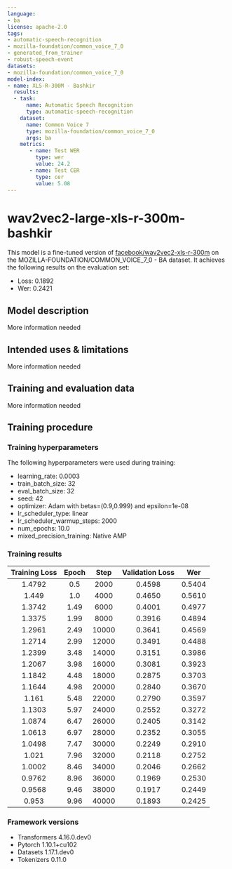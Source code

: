 ```yaml
---
language:
- ba
license: apache-2.0
tags:
- automatic-speech-recognition
- mozilla-foundation/common_voice_7_0
- generated_from_trainer
- robust-speech-event
datasets:
- mozilla-foundation/common_voice_7_0
model-index:
- name: XLS-R-300M - Bashkir
  results:
  - task: 
      name: Automatic Speech Recognition 
      type: automatic-speech-recognition
    dataset:
      name: Common Voice 7
      type: mozilla-foundation/common_voice_7_0
      args: ba
    metrics:
       - name: Test WER
         type: wer
         value: 24.2
       - name: Test CER
         type: cer
         value: 5.08
---
```


<!-- This model card has been generated automatically according to the information the Trainer had access to. You
should probably proofread and complete it, then remove this comment. -->

# wav2vec2-large-xls-r-300m-bashkir

This model is a fine-tuned version of [facebook/wav2vec2-xls-r-300m](https://huggingface.co/facebook/wav2vec2-xls-r-300m) on the MOZILLA-FOUNDATION/COMMON_VOICE_7_0 - BA dataset.
It achieves the following results on the evaluation set:
- Loss: 0.1892
- Wer: 0.2421

## Model description

More information needed

## Intended uses & limitations

More information needed

## Training and evaluation data

More information needed

## Training procedure

### Training hyperparameters

The following hyperparameters were used during training:
- learning_rate: 0.0003
- train_batch_size: 32
- eval_batch_size: 32
- seed: 42
- optimizer: Adam with betas=(0.9,0.999) and epsilon=1e-08
- lr_scheduler_type: linear
- lr_scheduler_warmup_steps: 2000
- num_epochs: 10.0
- mixed_precision_training: Native AMP

### Training results

| Training Loss | Epoch | Step  | Validation Loss | Wer    |
|:-------------:|:-----:|:-----:|:---------------:|:------:|
| 1.4792        | 0.5   | 2000  | 0.4598          | 0.5404 |
| 1.449         | 1.0   | 4000  | 0.4650          | 0.5610 |
| 1.3742        | 1.49  | 6000  | 0.4001          | 0.4977 |
| 1.3375        | 1.99  | 8000  | 0.3916          | 0.4894 |
| 1.2961        | 2.49  | 10000 | 0.3641          | 0.4569 |
| 1.2714        | 2.99  | 12000 | 0.3491          | 0.4488 |
| 1.2399        | 3.48  | 14000 | 0.3151          | 0.3986 |
| 1.2067        | 3.98  | 16000 | 0.3081          | 0.3923 |
| 1.1842        | 4.48  | 18000 | 0.2875          | 0.3703 |
| 1.1644        | 4.98  | 20000 | 0.2840          | 0.3670 |
| 1.161         | 5.48  | 22000 | 0.2790          | 0.3597 |
| 1.1303        | 5.97  | 24000 | 0.2552          | 0.3272 |
| 1.0874        | 6.47  | 26000 | 0.2405          | 0.3142 |
| 1.0613        | 6.97  | 28000 | 0.2352          | 0.3055 |
| 1.0498        | 7.47  | 30000 | 0.2249          | 0.2910 |
| 1.021         | 7.96  | 32000 | 0.2118          | 0.2752 |
| 1.0002        | 8.46  | 34000 | 0.2046          | 0.2662 |
| 0.9762        | 8.96  | 36000 | 0.1969          | 0.2530 |
| 0.9568        | 9.46  | 38000 | 0.1917          | 0.2449 |
| 0.953         | 9.96  | 40000 | 0.1893          | 0.2425 |


### Framework versions

- Transformers 4.16.0.dev0
- Pytorch 1.10.1+cu102
- Datasets 1.17.1.dev0
- Tokenizers 0.11.0
